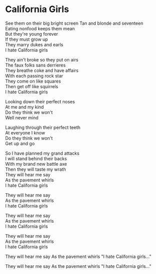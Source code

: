 # California Girls  

See them on their big bright screen
Tan and blonde and seventeen  
Eating nonfood keeps them mean  
But they're young forever  
If they must grow up  
They marry dukes and earls  
I hate California girls  

They ain't broke so they put on airs  
The faux folks sans derrieres  
They breathe coke and have affairs  
With each passing rock star  
They come on like squares  
Then get off like squirrels  
I hate California girls  

Looking down their perfect noses  
At me and my kind  
Do they think we won't  
Well never mind  

Laughing through their perfect teeth  
At everyone I know  
Do they think we won't  
Get up and go  

So I have planned my grand attacks  
I will stand behind their backs  
With my brand new battle axe  
Then they will taste my wrath  
They will hear me say  
As the pavement whirls  
I hate California girls  

They will hear me say  
As the pavement whirls  
I hate California girls  

They will hear me say  
As the pavement whirls  
I hate California girls  

They will hear me say  
As the pavement whirls  
I hate California girls  

They will hear me say
As the pavement whirls
"I hate California girls..."

They will hear me say
As the pavement whirls
"I hate California girls..."
